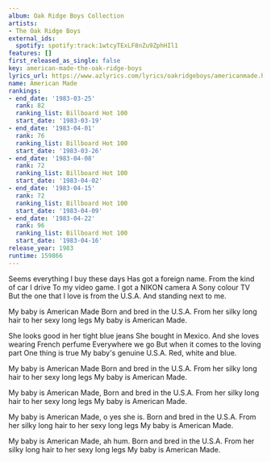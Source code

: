 ```yaml
---
album: Oak Ridge Boys Collection
artists:
- The Oak Ridge Boys
external_ids:
  spotify: spotify:track:1wtcyTExLF8nZu9ZphHIl1
features: []
first_released_as_single: false
key: american-made-the-oak-ridge-boys
lyrics_url: https://www.azlyrics.com/lyrics/oakridgeboys/americanmade.html
name: American Made
rankings:
- end_date: '1983-03-25'
  rank: 82
  ranking_list: Billboard Hot 100
  start_date: '1983-03-19'
- end_date: '1983-04-01'
  rank: 76
  ranking_list: Billboard Hot 100
  start_date: '1983-03-26'
- end_date: '1983-04-08'
  rank: 72
  ranking_list: Billboard Hot 100
  start_date: '1983-04-02'
- end_date: '1983-04-15'
  rank: 72
  ranking_list: Billboard Hot 100
  start_date: '1983-04-09'
- end_date: '1983-04-22'
  rank: 96
  ranking_list: Billboard Hot 100
  start_date: '1983-04-16'
release_year: 1983
runtime: 159866
---
```

Seems everything I buy these days
Has got a foreign name.
From the kind of car I drive
To my video game.
I got a NIKON camera
A Sony colour TV
But the one that I love is from the U.S.A.
And standing next to me.

My baby is American Made
Born and bred in the U.S.A.
From her silky long hair to her sexy long legs
My baby is American Made.

She looks good in her tight blue jeans
She bought in Mexico.
And she loves wearing French perfume
Everywhere we go
But when it comes to the loving part
One thing is true
My baby's genuine U.S.A.
Red, white and blue.

My baby is American Made
Born and bred in the U.S.A.
From her silky long hair to her sexy long legs
My baby is American Made.

My baby is American Made, 
Born and bred in the U.S.A.
From her silky long hair to her sexy long legs
My baby is American Made.

My baby is American Made, o yes she is.
Born and bred in the U.S.A.
From her silky long hair to her sexy long legs
My baby is American Made.

My baby is American Made, ah hum.
Born and bred in the U.S.A.
From her silky long hair to her sexy long legs
My baby is American Made.
